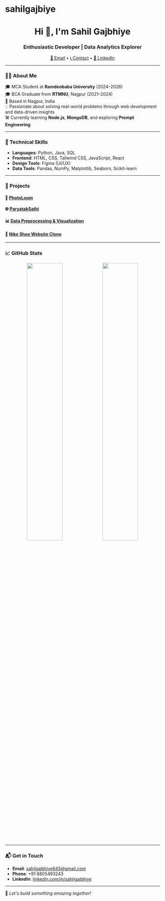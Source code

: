 # sahilgajbiye

<h1 align="center">Hi 👋, I'm Sahil Gajbhiye</h1>
<h3 align="center">Enthusiastic Developer | Data Analytics Explorer</h3>

<p align="center">
  <a href="mailto:sahilgajbhiye645@gmail.com">📧 Email</a> •
  <a href="tel:+918805493243">📞 Contact</a> •
  <a href="https://linkedin.com/in/sahilgajbhiye/">💼 LinkedIn</a>
</p>

---

### 👨‍💻 About Me

🎓 MCA Student at **Ramdeobaba University** (2024–2026)  
🎓 BCA Graduate from **RTMNU**, Nagpur (2021–2024)  
📍 Based in Nagpur, India  
💡 Passionate about solving real-world problems through web development and data-driven insights  
🛠️ Currently learning **Node.js**, **MongoDB**, and exploring **Prompt Engineering**

---

### 🧰 Technical Skills

- **Languages**: Python, Java, SQL  
- **Frontend**: HTML, CSS, Tailwind CSS, JavaScript, React  
- **Design Tools**: Figma (UI/UX)  
- **Data Tools**: Pandas, NumPy, Matplotlib, Seaborn, Scikit-learn

---

### 💼 Projects

#### 🚀 [PhotoLoom](https://github.com/SahilGajbiye/PhotoLoom)
#### 🌐 [ParyatakSathi](https://github.com/SahilGajbiye/ParyatakSathi)
#### 📊 [Data Preprocessing & Visualization](https://github.com/SahilGajbiye/ParyatakSathi)
#### 👟 [Nike Shoe Website Clone](https://github.com/SahilGajbiye/Nike-Clone)


---

### 📈 GitHub Stats

<p align="center">
  <img src="https://github-readme-stats.vercel.app/api?username=SahilGajbiye&show_icons=true&theme=radical" width="48%" />
  <img src="https://github-readme-streak-stats.herokuapp.com/?user=SahilGajbiye&theme=radical" width="48%" />
</p>


---

### 📬 Get in Touch

- **Email**: sahilgajbhiye645@gmail.com  
- **Phone**: +91 8805493243  
- **LinkedIn**: [linkedin.com/in/sahilgajbhiye](https://linkedin.com/in/sahilgajbhiye)

---

🔁 *Let's build something amazing together!*


